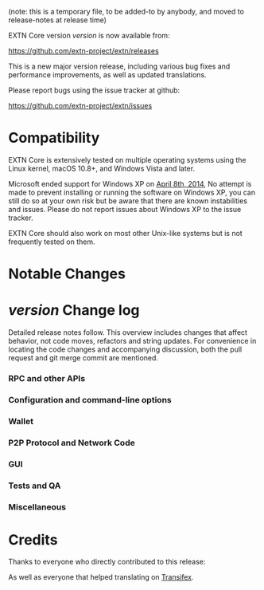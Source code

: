 (note: this is a temporary file, to be added-to by anybody, and moved to release-notes at release time)

EXTN Core version *version* is now available from:

  <https://github.com/extn-project/extn/releases>

This is a new major version release, including various bug fixes and
performance improvements, as well as updated translations.

Please report bugs using the issue tracker at github:

  <https://github.com/extn-project/extn/issues>

Compatibility
==============

EXTN Core is extensively tested on multiple operating systems using
the Linux kernel, macOS 10.8+, and Windows Vista and later.

Microsoft ended support for Windows XP on [April 8th, 2014](https://www.microsoft.com/en-us/WindowsForBusiness/end-of-xp-support),
No attempt is made to prevent installing or running the software on Windows XP, you
can still do so at your own risk but be aware that there are known instabilities and issues.
Please do not report issues about Windows XP to the issue tracker.

EXTN Core should also work on most other Unix-like systems but is not
frequently tested on them.

Notable Changes
===============



*version* Change log
=================

Detailed release notes follow. This overview includes changes that affect
behavior, not code moves, refactors and string updates. For convenience in locating
the code changes and accompanying discussion, both the pull request and
git merge commit are mentioned.

### RPC and other APIs


### Configuration and command-line options


### Wallet


### P2P Protocol and Network Code


### GUI


### Tests and QA


### Miscellaneous


Credits
=======

Thanks to everyone who directly contributed to this release:


As well as everyone that helped translating on [Transifex](https://www.transifex.com/projects/p/extn-project-translations/).
